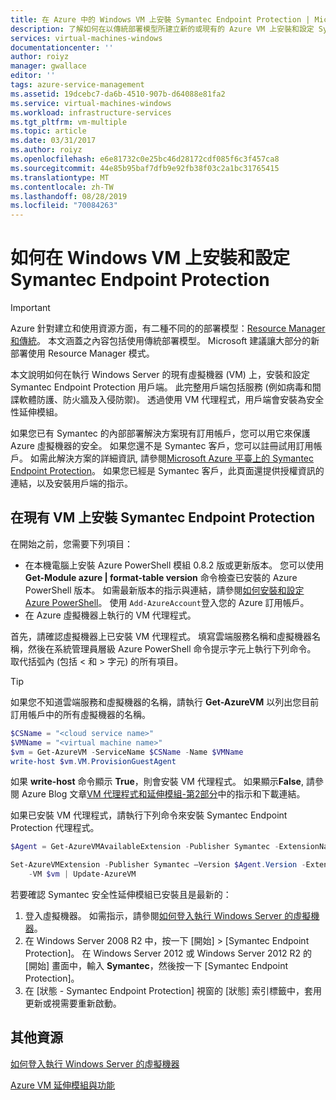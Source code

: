 ```yaml
---
title: 在 Azure 中的 Windows VM 上安裝 Symantec Endpoint Protection | Microsoft Docs
description: 了解如何在以傳統部署模型所建立新的或現有的 Azure VM 上安裝和設定 Symantec Endpoint Protection 安全性延伸模組。
services: virtual-machines-windows
documentationcenter: ''
author: roiyz
manager: gwallace
editor: ''
tags: azure-service-management
ms.assetid: 19dcebc7-da6b-4510-907b-d64088e81fa2
ms.service: virtual-machines-windows
ms.workload: infrastructure-services
ms.tgt_pltfrm: vm-multiple
ms.topic: article
ms.date: 03/31/2017
ms.author: roiyz
ms.openlocfilehash: e6e81732c0e25bc46d28172cdf085f6c3f457ca8
ms.sourcegitcommit: 44e85b95baf7dfb9e92fb38f03c2a1bc31765415
ms.translationtype: MT
ms.contentlocale: zh-TW
ms.lasthandoff: 08/28/2019
ms.locfileid: "70084263"
---
```

# <a name="how-to-install-and-configure-symantec-endpoint-protection-on-a-windows-vm"></a>如何在 Windows VM 上安裝和設定 Symantec Endpoint Protection
> [!IMPORTANT] 
> Azure 針對建立和使用資源方面，有二種不同的的部署模型：[Resource Manager 和傳統](../../azure-resource-manager/resource-manager-deployment-model.md)。 本文涵蓋之內容包括使用傳統部署模型。 Microsoft 建議讓大部分的新部署使用 Resource Manager 模式。

本文說明如何在執行 Windows Server 的現有虛擬機器 (VM) 上，安裝和設定 Symantec Endpoint Protection 用戶端。 此完整用戶端包括服務 (例如病毒和間諜軟體防護、防火牆及入侵防禦)。 透過使用 VM 代理程式，用戶端會安裝為安全性延伸模組。

如果您已有 Symantec 的內部部署解決方案現有訂用帳戶，您可以用它來保護 Azure 虛擬機器的安全。 如果您還不是 Symantec 客戶，您可以註冊試用訂用帳戶。 如需此解決方案的詳細資訊, 請參閱[Microsoft Azure 平臺上的 Symantec Endpoint Protection][Symantec]。 如果您已經是 Symantec 客戶，此頁面還提供授權資訊的連結，以及安裝用戶端的指示。

## <a name="install-symantec-endpoint-protection-on-an-existing-vm"></a>在現有 VM 上安裝 Symantec Endpoint Protection
在開始之前，您需要下列項目：

* 在本機電腦上安裝 Azure PowerShell 模組 0.8.2 版或更新版本。 您可以使用 **Get-Module azure | format-table version** 命令檢查已安裝的 Azure PowerShell 版本。 如需最新版本的指示與連結，請參閱[如何安裝和設定 Azure PowerShell][PS]。 使用 `Add-AzureAccount`登入您的 Azure 訂用帳戶。
* 在 Azure 虛擬機器上執行的 VM 代理程式。

首先，請確認虛擬機器上已安裝 VM 代理程式。 填寫雲端服務名稱和虛擬機器名稱，然後在系統管理員層級 Azure PowerShell 命令提示字元上執行下列命令。 取代括弧內 (包括 < 和 > 字元) 的所有項目。

> [!TIP]
> 如果您不知道雲端服務和虛擬機器的名稱，請執行 **Get-AzureVM** 以列出您目前訂用帳戶中的所有虛擬機器的名稱。

```powershell
$CSName = "<cloud service name>"
$VMName = "<virtual machine name>"
$vm = Get-AzureVM -ServiceName $CSName -Name $VMName
write-host $vm.VM.ProvisionGuestAgent
```

如果 **write-host** 命令顯示 **True**，則會安裝 VM 代理程式。 如果顯示**False**, 請參閱 Azure Blog 文章[VM 代理程式和延伸模組-第2部分][Agent]中的指示和下載連結。

如果已安裝 VM 代理程式，請執行下列命令來安裝 Symantec Endpoint Protection 代理程式。

```powershell
$Agent = Get-AzureVMAvailableExtension -Publisher Symantec -ExtensionName SymantecEndpointProtection

Set-AzureVMExtension -Publisher Symantec –Version $Agent.Version -ExtensionName SymantecEndpointProtection \
    -VM $vm | Update-AzureVM
```

若要確認 Symantec 安全性延伸模組已安裝且是最新的：

1. 登入虛擬機器。 如需指示，請參閱[如何登入執行 Windows Server 的虛擬機器][Logon]。
2. 在 Windows Server 2008 R2 中，按一下 [開始] > [Symantec Endpoint Protection]。 在 Windows Server 2012 或 Windows Server 2012 R2 的 [開始] 畫面中，輸入 **Symantec**，然後按一下 [Symantec Endpoint Protection]。
3. 在 [狀態 - Symantec Endpoint Protection] 視窗的 [狀態] 索引標籤中，套用更新或視需要重新啟動。

## <a name="additional-resources"></a>其他資源
[如何登入執行 Windows Server 的虛擬機器][Logon]

[Azure VM 延伸模組與功能][Ext]

<!--Link references-->
[Symantec]: https://www.symantec.com/connect/blogs/symantec-endpoint-protection-now-microsoft-azure

[Create]:../windows/classic/tutorial.md

[PS]: /powershell/azureps-cmdlets-docs

[Agent]: https://go.microsoft.com/fwlink/p/?LinkId=403947

[Logon]:../windows/classic/connect-logon.md

[Ext]: https://go.microsoft.com/fwlink/p/?linkid=390493
